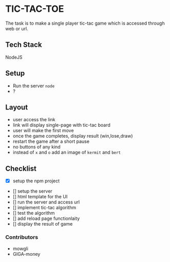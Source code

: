 # TIC-TAC-TOE

The task is to make a single player tic-tac game which is accessed through web or url.

## Tech Stack

NodeJS

## Setup

- Run the server `node`
- ?


## Layout

- user access the link
- link will display single-page with tic-tac board
- user will make the first move
- once the game completes, display result (win,lose,draw)
- restart the game after a short pause
- no buttons of any kind
- instead of `x` and `o` add an image of `kermit` and `bert`

## Checklist

- [x] setup the npm project
- [] setup the server
- [] html template for the UI
- [] run the server and access url
- [] implement tic-tac algorithm
- [] test the algorithm
- [] add reload page functionlaity
- [] display the result of game


### Contributors

- mowgli
- GIGA-money
